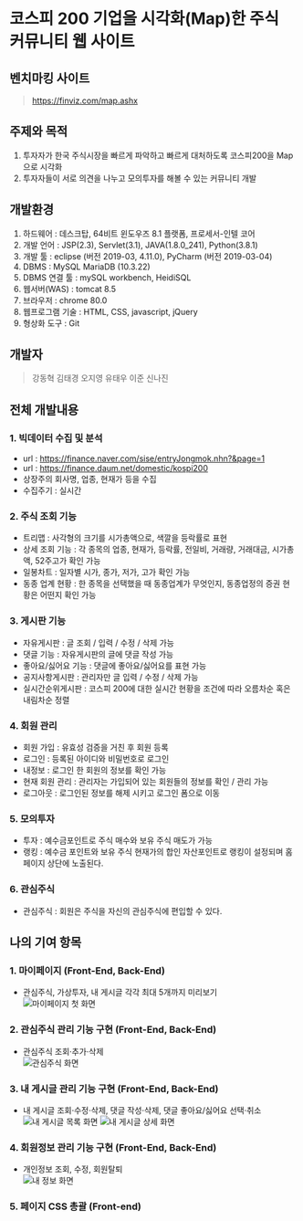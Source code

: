 # 코스피 200 기업을 시각화(Map)한 주식 커뮤니티 웹 사이트

## 벤치마킹 사이트
> https://finviz.com/map.ashx

## 주제와 목적
1. 투자자가 한국 주식시장을 빠르게 파악하고 빠르게 대처하도록 코스피200을 Map으로 시각화
2. 투자자들이 서로 의견을 나누고 모의투자를 해볼 수 있는 커뮤니티 개발

## 개발환경
1. 하드웨어 : 데스크탑, 64비트 윈도우즈 8.1 플랫폼, 프로세서-인텔 코어
2. 개발 언어 : JSP(2.3), Servlet(3.1), JAVA(1.8.0_241), Python(3.8.1)
3. 개발 툴 : eclipse (버전 2019-03, 4.11.0), PyCharm (버전 2019-03-04)
4. DBMS : MySQL MariaDB (10.3.22)
5. DBMS 연결 툴 : mySQL workbench, HeidiSQL 
6. 웹서버(WAS) : tomcat 8.5
7. 브라우저 : chrome 80.0
8. 웹프로그램 기술 : HTML, CSS, javascript, jQuery
9. 형상화 도구 : Git

## 개발자
> 강동혁 김태경 오지영 유태우 이준 신나진

## 전체 개발내용
### 1. 빅데이터 수집 및 분석
  - url : https://finance.naver.com/sise/entryJongmok.nhn?&page=1
  - url : https://finance.daum.net/domestic/kospi200
  - 상장주의 회사명, 업종, 현재가 등을 수집
  - 수집주기 : 실시간
### 2. 주식 조회 기능
  - 트리맵 : 사각형의 크기를 시가총액으로, 색깔을 등락률로 표현
  - 상세 조회 기능 : 각 종목의 업종, 현재가, 등락률, 전일비, 거래량, 거래대금, 시가총액, 52주고가 
    확인 가능
  - 일봉차트 : 일자별 시가, 종가, 저가, 고가 확인 가능
  - 동종 업계 현황 : 한 종목을 선택했을 때 동종업계가 무엇인지, 동종업정의 증권 현황은 어떤지 
    확인 가능
### 3. 게시판 기능
  - 자유게시판 : 글 조회 / 입력 / 수정 / 삭제 가능
  - 댓글 기능 : 자유게시판의 글에 댓글 작성 가능
  - 좋아요/싫어요 기능 : 댓글에 좋아요/싫어요를 표현 가능
  - 공지사항게시판 : 관리자만 글 입력 / 수정 / 삭제 가능
  - 실시간순위게시판 : 코스피 200에 대한 실시간 현황을 조건에 따라 오름차순 혹은 내림차순 정렬
### 4. 회원 관리
  - 회원 가입 : 유효성 검증을 거친 후 회원 등록
  - 로그인 : 등록된 아이디와 비밀번호로 로그인
  - 내정보 : 로그인 한 회원의 정보를 확인 가능
  - 현재 회원 관리 : 관리자는 가입되어 있는 회원들의 정보를 확인 / 관리 가능
  - 로그아웃 : 로그인된 정보를 해제 시키고 로그인 폼으로 이동
### 5. 모의투자
  - 투자 : 예수금포인트로 주식 매수와 보유 주식 매도가 가능
  - 랭킹 : 예수금 포인트와 보유 주식 현재가의 합인 자산포인트로 랭킹이 설정되며 홈페이지 상단에
    노출된다. 
### 6. 관심주식
  - 관심주식 : 회원은 주식을 자신의 관심주식에 편입할 수 있다.

## 나의 기여 항목
### 1. 마이페이지 (Front-End, Back-End)
- 관심주식, 가상투자, 내 게시글 각각 최대 5개까지 미리보기<br>
![마이페이지 첫 화면](https://user-images.githubusercontent.com/63843905/128097697-fa2022f1-e161-4d29-9f72-d4be966a7f0b.png)
### 2. 관심주식 관리 기능 구현 (Front-End, Back-End)
- 관심주식 조회·추가·삭제<br>
![관심주식 화면](https://user-images.githubusercontent.com/63843905/128097837-b505997f-81e9-41bc-8b8a-7db87015d8cf.png)
### 3. 내 게시글 관리 기능 구현 (Front-End, Back-End)
- 내 게시글 조회·수정·삭제, 댓글 작성·삭제, 댓글 좋아요/싫어요 선택·취소<br>
![내 게시글 목록 화면](https://user-images.githubusercontent.com/63843905/128098538-938d0004-394d-4ddc-acbe-baeadd8454fb.png)
![내 게시글 상세 화면](https://user-images.githubusercontent.com/63843905/128098609-3e51def4-17f4-46f8-8e55-370bc44c1765.png)
### 4. 회원정보 관리 기능 구현 (Front-End, Back-End)
- 개인정보 조회, 수정, 회원탈퇴<br>
![내 정보 화면](https://user-images.githubusercontent.com/63843905/128098659-b1711bc4-4656-4b6c-b535-41fbb995ada6.png)
### 5. 페이지 CSS 총괄 (Front-end)
